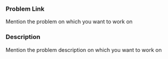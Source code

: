 ### Problem Link 
Mention the problem on which you want to work on

### Description
Mention the problem description on which you want to work on
